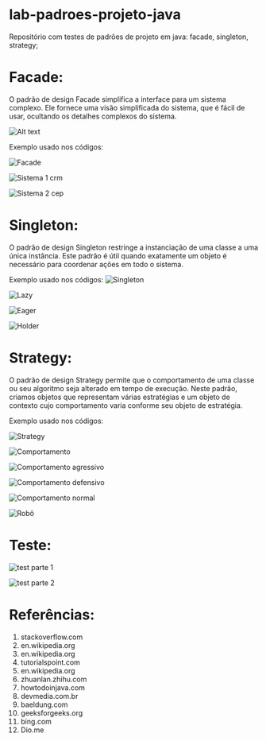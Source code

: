 # lab-padroes-projeto-java
Repositório com testes de padrões de projeto em java: facade, singleton, strategy;

# Facade: 
O padrão de design Facade simplifica a interface para um sistema complexo.
Ele fornece uma visão simplificada do sistema, que é fácil de usar, ocultando 
os detalhes complexos do sistema.

![Alt text](image-2.png)

Exemplo usado nos códigos:

![Facade](image-4.png)

![Sistema 1 crm](image-15.png)

![Sistema 2 cep](image-16.png)

# Singleton: 
O padrão de design Singleton restringe a instanciação de uma classe a uma única instância.
Este padrão é útil quando exatamente um objeto é necessário para coordenar ações em todo o sistema.

Exemplo usado nos códigos:
![Singleton](image-1.png)

![Lazy](image-5.png)

![Eager](image-6.png)

![Holder](image-7.png)

# Strategy: 
O padrão de design Strategy permite que o comportamento de uma classe ou seu algoritmo seja alterado
em tempo de execução. Neste padrão, criamos objetos que representam várias estratégias e um objeto
de contexto cujo comportamento varia conforme seu objeto de estratégia.

Exemplo usado nos códigos:

![Strategy](image-3.png)

![Comportamento](image-8.png)

![Comportamento agressivo](image-9.png)

![Comportamento defensivo](image-10.png)

![Comportamento normal](image-11.png)

![Robô](image-12.png)

# Teste:

![test parte 1](image-13.png)

![test parte 2](image-14.png)

# Referências:

1. stackoverflow.com
2. en.wikipedia.org
3. en.wikipedia.org
4. tutorialspoint.com
5. en.wikipedia.org
6. zhuanlan.zhihu.com
7. howtodoinjava.com
8. devmedia.com.br
9. baeldung.com
10. geeksforgeeks.org
11. bing.com
12. Dio.me